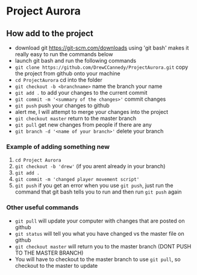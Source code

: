 # Project Aurora
## How add to the project
- download git https://git-scm.com/downloads using 'git bash' makes it really easy to run the commands below
- launch git bash and run the following commands
- `git clone https://github.com/DrewCCannedy/ProjectAurora.git` copy the project from github onto your machine
- `cd ProjectAurora` cd into the folder 
- `git checkout -b <branchname>` name the branch your name
- `git add .` to add your changes to the current commit
- `git commit -m '<summary of the changes>'` commit changes
- `git push` push your changes to github
- alert me, I will attempt to merge your changes into the project
- `git checkout master` return to the master branch
- `git pull` get new changes from people if there are any
- `git branch -d '<name of your branch>'` delete your branch

### Example of adding something new 
1. `cd Project Aurora`
2. `git checkout -b 'drew'` (if you arent already in your branch)
3. `git add .`
4. `git commit -m 'changed player movement script'`
5. `git push`
if you get an error when you use `git push`, just run the command that git bash tells you to run and then run `git push` again

### Other useful commands
- `git pull` will update your computer with changes that are posted on github
- `git status` will tell you what you have changed vs the master file on github
- `git checkout master` will return you to the master branch (DONT PUSH TO THE MASTER BRANCH) 
- You will have to checkout to the master branch to use `git pull`, so checkout to the master to update

